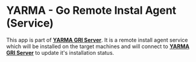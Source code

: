 # YARMA - Go Remote Instal Agent (Service)
This app is part of **[YARMA GRI Server](https://github.com/javadmohebbi/goremoteinstall)**. It is a remote install agent service which will be installed on the target machines and will connect to **[YARMA GRI Server](https://github.com/javadmohebbi/goremoteinstall)** to update it's installation status.

